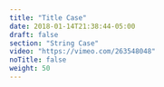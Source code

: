 ```yaml
---
title: "Title Case"
date: 2018-01-14T21:38:44-05:00
draft: false
section: "String Case"
video: "https://vimeo.com/263548048"
noTitle: false
weight: 50
---
```


